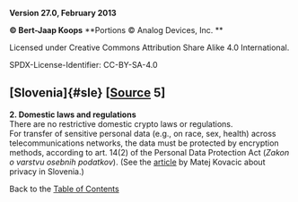 **Version 27.0, February 2013**

**© Bert-Jaap Koops**
**Portions © Analog Devices, Inc. **  

Licensed under Creative Commons Attribution Share Alike 4.0 International.

SPDX-License-Identifier: CC-BY-SA-4.0

## [Slovenia]{#sle} \[[Source](cls-srce.htm) 5\]

**2. Domestic laws and regulations**\
There are no restrictive domestic crypto laws or regulations.\
For transfer of sensitive personal data (e.g., on race, sex, health)
across telecommunications networks, the data must be protected by
encryption methods, according to art. 14(2) of the Personal Data
Protection Act (*Zakon o varstvu osebnih podatkov*). (See the
[article](http://matej.owca.info/privacy/PHR04_slovenia.pdf) by Matej
Kovacic about privacy in Slovenia.)

Back to the [Table of Contents](index.html#toc)
